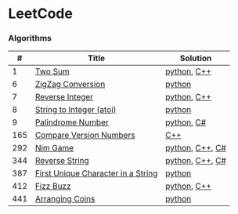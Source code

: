 LeetCode
========

### Algorithms

| # | Title | Solution |
|---| ----- | -------- |
|1|[Two Sum](https://leetcode.com/problems/two-sum/) | [python](./algorithms/Python/TwoSum.py), [C++](./algorithms/C++/TwoSum.cpp)|
|6|[ZigZag Conversion](https://leetcode.com/problems/zigZag-conversion/) | [python](./algorithms/Python/ZigZagConversion.py)|
|7|[Reverse Integer](https://leetcode.com/problems/reverse-integer/) | [python](./algorithms/Python/ReverseInteger.py), [C++](./algorithms/C++/ReverseInteger.cpp)|
|8|[String to Integer (atoi)](https://leetcode.com/problems/string-to-integer-atoi/) | [python](./algorithms/Python/StringtoInteger(atoi).py)|
|9|[Palindrome Number](https://leetcode.com/problems/palindrome-number/) | [python](./algorithms/Python/PalindromeNumber.py), [C#](./algorithms/C%23/PalindromeNumber.cs)|
|165|[Compare Version Numbers](https://leetcode.com/problems/compare-version-numbers/) | [C++](./algorithms/C++/CompareVersionNumbers.cpp)|
|292|[Nim Game](https://leetcode.com/problems/nim-game/) | [python](./algorithms/Python/NimGame.py), [C++](./algorithms/C++/NimGame.cpp), [C#](./algorithms/C%23/NimGamecs)|
|344|[Reverse String](https://leetcode.com/problems/reverse-string/) | [python](./algorithms/Python/ReverseString.py), [C++](./algorithms/C++/ReverseString.cpp), [C#](./algorithms/C%23/ReverseString.cs)|
|387|[First Unique Character in a String](https://leetcode.com/problems/first-unique-character-in-a-string/) | [python](./algorithms/Python/FirstUniqueCharacterinaString.py)|
|412|[Fizz Buzz](https://leetcode.com/problems/fizz-buzz/) | [python](./algorithms/Python/FizzBuzz.py), [C++](./algorithms/C++/FizzBuzz.cpp)|
|441|[Arranging Coins](https://leetcode.com/problems/arranging-coins/) | [python](./algorithms/Python/ArrangingCoins.py)|